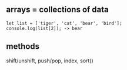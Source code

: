 
   ## arrays = collections of data

   ```
   let list = ['tiger', 'cat', 'bear', 'bird'];
   console.log(list[2]); -> bear
```

## methods
shift/unshift, push/pop, index, sort()
